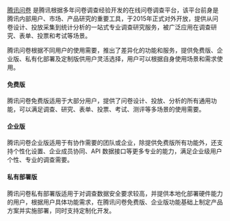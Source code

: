 [腾讯问卷](https://wj.qq.com) 是腾讯根据多年问卷调查经验开发的在线问卷调查平台，该平台前身是腾讯内部用户、市场、产品研究的重要工具，于2015年正式对外开放，提供从问卷设计、投放采集到统计分析的一站式专业调查研究服务，被广泛应用在调查研究、表单、投票和考试等场景。

腾讯问卷根据不同用户的使用需要，推出了差异化的功能和服务，提供免费版、企业版、私有化部署及定制版供用户灵活选择，用户可以根据自身使用场景和需求使用。

#### 免费版

腾讯问卷免费版适用于大部分用户，提供了问卷设计、投放、分析的所有通用功能，可以满足调查、研究、表单、投票、考试、测评等多场景的使用需要。

#### 企业版

腾讯问卷企业版适用于有协作需要的团队或企业，除提供免费版所有功能外，还支持个性化设置、企业成员协同、API 数据接口等更多专业的能力，满足企业级用户个性、专业的调查需要。

#### 私有部署版

腾讯问卷私有部署版适用于对调查数据安全要求较高，并提供本地化部署硬件能力的用户，根据用户具体功能需求，在腾讯问卷免费版、企业版功能基础上制定产品方案并实施部署，同时支持定制化开发。